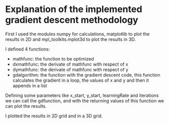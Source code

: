 # Explanation of the implemented gradient descent methodology

First I used the modules numpy for calculations, matplotlib to plot the results in 2D and mpl_toolkits.mplot3d to plot the results in 3D.

I defined 4 functions:
- mathfunc: the function to be optimized
- dxmathfunc: the derivate of mathfunc with respect of x
- dymathfunc: the derivate of mathfunc with respect of y
- gdalgorithm: the function with the gradient descent code, this function calculates the gradient in a loop, the values of x and y and then it appends in a list

Defining some parameters like x_start, y_start, learningRate and iterations we can call the gdfunction, and with the returning values of this function we can plot the results.

I plotted the results in 2D grid and in a 3D grid.